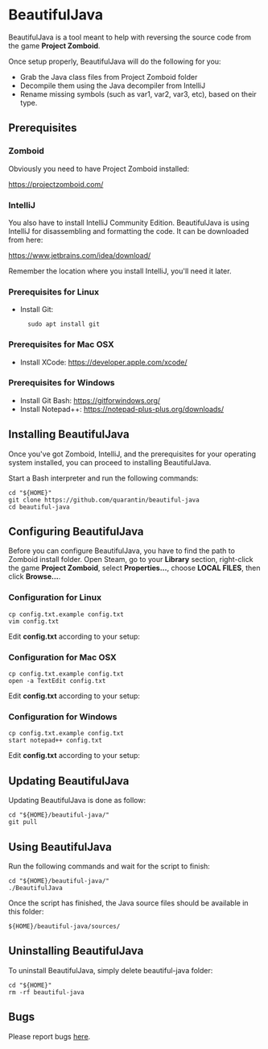 # BeautifulJava
BeautifulJava is a tool meant to help with reversing the source code from the game **Project Zomboid**.

Once setup properly, BeautifulJava will do the following for you:
- Grab the Java class files from Project Zomboid folder
- Decompile them using the Java decompiler from IntelliJ
- Rename missing symbols (such as var1, var2, var3, etc), based on their type.

## Prerequisites

### Zomboid
Obviously you need to have Project Zomboid installed:

https://projectzomboid.com/

### IntelliJ
You also have to install IntelliJ Community Edition. BeautifulJava is using IntelliJ for disassembling and formatting the code. It can be downloaded from here:

https://www.jetbrains.com/idea/download/

Remember the location where you install IntelliJ, you'll need it later.

### Prerequisites for Linux
- Install Git:

		sudo apt install git

### Prerequisites for Mac OSX
- Install XCode: https://developer.apple.com/xcode/

### Prerequisites for Windows
- Install Git Bash: https://gitforwindows.org/
- Install Notepad++: https://notepad-plus-plus.org/downloads/

## Installing BeautifulJava
Once you've got Zomboid, IntelliJ, and the prerequisites for your operating system installed, you can proceed to installing BeautifulJava.

Start a Bash interpreter and run the following commands:

	cd "${HOME}"
	git clone https://github.com/quarantin/beautiful-java
	cd beautiful-java

## Configuring BeautifulJava
Before you can configure BeautifulJava, you have to find the path to Zomboid install folder. Open Steam, go to your **Library** section, right-click the game **Project Zomboid**, select **Properties...**, choose **LOCAL FILES**, then click **Browse...**.

### Configuration for Linux
	cp config.txt.example config.txt
	vim config.txt
Edit **config.txt** according to your setup:

### Configuration for Mac OSX
	cp config.txt.example config.txt
	open -a TextEdit config.txt
Edit **config.txt** according to your setup:

### Configuration for Windows
	cp config.txt.example config.txt
	start notepad++ config.txt
Edit **config.txt** according to your setup:

## Updating BeautifulJava
Updating BeautifulJava is done as follow:

	cd "${HOME}/beautiful-java/"
	git pull

## Using BeautifulJava
Run the following commands and wait for the script to finish:

	cd "${HOME}/beautiful-java/"
	./BeautifulJava
Once the script has finished, the Java source files should be available in this folder:

	${HOME}/beautiful-java/sources/

## Uninstalling BeautifulJava
To uninstall BeautifulJava, simply delete beautiful-java folder:

	cd "${HOME}"
	rm -rf beautiful-java

## Bugs
Please report bugs [here](https://github.com/quarantin/beautiful-java/issues).
